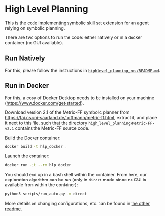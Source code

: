 # High Level Planning

This is the code implementing symbolic skill set extension for an agent relying on symbolic planning.

There are two options to run the code: either natively or in a docker container (no GUI available).

## Run Natively

For this, please follow the instructions in [`highlevel_planning_ros/README.md`](./highlevel_planning_ros/README.md).

## Run in Docker

For this, a copy of Docker Desktop needs to be installed on your machine (https://www.docker.com/get-started).

Download version 2.1 of the Metric-FF symbolic planner from https://fai.cs.uni-saarland.de/hoffmann/metric-ff.html, extract it, and place it next to this file, such that the directory `high_level_planning/Metric-FF-v2.1` contains the Metric-FF source code.

Build the Docker container:

```bash
docker build -t hlp_docker .
```

Launch the container:

```bash
docker run -it --rm hlp_docker
```

You should end up in a bash shell within the container. From here, our exploration algorithm can be run (only in `direct` mode since no GUI is available from within the container):

```bash
python3 scripts/run_auto.py -m direct
```

More details on changing configurations, etc. can be found in [the other readme](./highlevel_planning_ros/README.md#run).
